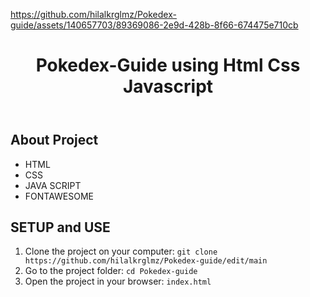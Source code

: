 https://github.com/hilalkrglmz/Pokedex-guide/assets/140657703/89369086-2e9d-428b-8f66-674475e710cb

<!DOCTYPE html>
<html lang="en">
<head>
    <meta charset="UTF-8">
    <meta name="viewport" content="width=device-width, initial-scale=1.0">
</head>
<body>
    <header>
        <h1>Pokedex-Guide using Html Css Javascript </h1>
    </header>
    <div class="container">
        <h2>About Project</h2>
            <ul>
                <li>HTML</li>
                <li>CSS</li>
                <li>JAVA SCRIPT</li>
                <li>FONTAWESOME</li>
            </ul>
            <h2>SETUP and USE</h2>
        <ol>
            <li>Clone the project on your computer: <code>git clone https://github.com/hilalkrglmz/Pokedex-guide/edit/main</code></li>
            <li>Go to the project folder: <code>cd Pokedex-guide</code></li>
            <li>Open the project in your browser: <code>index.html</code></li>
        </ol>
    </div>
</body>
</html>
